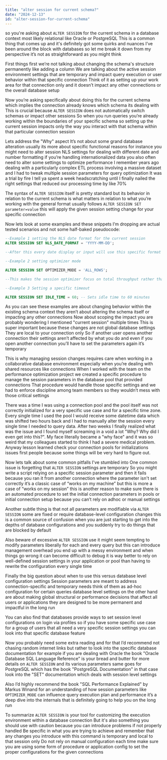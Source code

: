 ```yaml
---
title: "alter session for current schema?"
date: "2024-12-13"
id: "alter-session-for-current-schema"
---
```


 so you're asking about `ALTER SESSION` for the current schema in a database context most likely relational like Oracle or PostgreSQL This is a common thing that comes up and it's definitely got some quirks and nuances I’ve been around the block with databases so let me break it down from my perspective it’s not as straightforward as you might think

First things first we’re not talking about changing the schema's structure permanently like adding a column We are talking about the active session environment settings that are temporary and impact query execution or user behavior within that specific connection Think of it as setting up your work area for that connection only and it doesn’t impact any other connections or the overall database setup

Now you’re asking specifically about doing this for the current schema which implies the connection already knows which schema its dealing with This is crucial because `ALTER SESSION` does not automatically switch schemas or impact other sessions So when you run queries you’re already working within the boundaries of your specific schema so setting up the current session impacts only the way you interact with that schema within that particular connection session

Lets address the "Why" aspect It’s not about some grand database alteration usually its more about specific functional reasons for instance you might need to alter session NLS settings for dealing with different date and number formatting if you’re handling internationalized data you also often need to alter some settings to optimize performance I remember years ago dealing with a particularly complex ETL process involving a massive dataset and I had to tweak multiple session parameters for query optimization It was a trial by fire I tell ya spent a week headscratching until I finally nailed the right settings that reduced our processing time by like 70%

The syntax of `ALTER SESSION` itself is pretty standard but its behavior in relation to the current schema is what matters in relation to what you’re working with the general format usually follows `ALTER SESSION SET parameter=value` this will apply the given session setting change for your specific connection

Now lets look at some examples and these snippets I’m dropping are actual tested scenarios and not some half-baked pseudocode:

```sql
--Example 1 setting the NLS date format for the current session
ALTER SESSION SET NLS_DATE_FORMAT = 'YYYY-MM-DD';

--After this every date display or input will use this specific format

--Example 2 setting optimizer mode

ALTER SESSION SET OPTIMIZER_MODE = 'ALL_ROWS';

--This makes the session optimizer focus on total throughput rather than first result

--Example 3 Setting a specific timeout

ALTER SESSION SET IDLE_TIME = 60; -- Sets idle time to 60 minutes

```

As you can see these examples are about changing behavior within the existing schema context they aren’t about altering the schema itself or impacting any other connections Now about scoping the impact you are probably wondering I mentioned "current session" multiple times This is super important because these changes are not global database settings They are local to your connection only So if another user opens another connection their settings aren’t affected by what you do and even if you open another connection you’ll have to set the parameters again it’s temporary

This is why managing session changes requires care when working in a collaborative database environment especially when you’re dealing with shared resources like connections When I worked with the team on the performance optimization project we created a specific procedure to manage the session parameters in the database pool that provided connections That procedure would handle those specific settings and we had to enforce discipline among team members so they wouldn’t mess with those critical settings

There was a time I was using a connection pool and the pool itself was not correctly initialized for a very specific use case and for a specific time zone. Every single time I used the pool I would receive some datetime data which was shifted two hours back and I had to manually alter the session every single time I needed to query data. After two weeks I finally realized what was the issue and I found myself screaming in a void a lot "Why? Why did I even get into this?". My face literally became a "why face" and it was so weird that my colleagues started to think I had a severe medical problem. Anyway lesson learned check your connection pools for initializations issues first people because some things will be very hard to figure out.

Now lets talk about some common pitfalls I've stumbled into One common issue is forgetting that `ALTER SESSION` settings are temporary So you might write a script relying on a specific session parameter and then it fails because you ran it from another connection where the parameter isn't set correctly it’s a classic case of “works on my machine” but this is more a case of “works on my session” this is another reason to make sure there is an automated procedure to set the initial connection parameters in pools or initial connection setup because you can’t rely on adhoc or manual settings

Another subtle thing is that not all parameters are modifiable via `ALTER SESSION` some are fixed or require database-level configuration changes this is a common source of confusion when you are just starting to get into the depths of database configurations and you suddenly try to do things that are blocked by default

Also beware of excessive `ALTER SESSION` use it might seem tempting to modify parameters liberally for each and every query but this can introduce management overhead you end up with a messy environment and when things go wrong it can become difficult to debug it is way better to rely on well-defined session settings in your application or pool than having to rewrite the configuration every single time

Finally the big question about when to use this versus database level configuration settings Session parameters are meant to address connection-specific and temporary needs think of them as ad-hoc configuration for certain queries database level settings on the other hand are about making global structural or performance decisions that affect all users or applications they are designed to be more permanent and impactful in the long run

You can also find that databases provide ways to set session level configurations on login via profiles so if you have some specific use case for a group of users that all need a very specific session settings you can look into that specific database feature

Now you probably need some extra reading and for that I’d recommend not chasing random internet links but rather to look into the specific database documentation for example if you are dealing with Oracle the book "Oracle Database SQL Language Reference" is your bread and butter for more details on `ALTER SESSION` and its various parameters same goes for PostgreSQL which has the book "PostgreSQL Documentation" in that case look into the "SET" documentation which deals with session level settings

Also I’d highly recommend the book "SQL Performance Explained" by Markus Winand for an understanding of how session parameters like `OPTIMIZER_MODE` can influence query execution plan and performance it’s a deep dive into the internals that is definitely going to help you on the long run

To summarize `ALTER SESSION` is your tool for customizing the execution environment within a database connection But it's also something you should use with caution because you can introduce problems if not properly handled Be specific in what you are trying to achieve and remember that any changes you introduce with this command is temporary and local to that session only Do not rely on manual configuration each time make sure you are using some form of procedure or application config to set the proper configurations for the given connections

